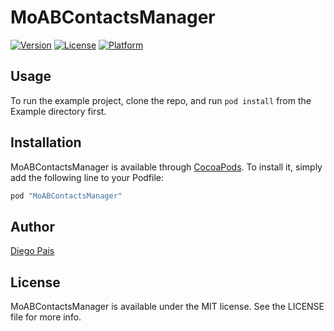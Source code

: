 # MoABContactsManager

[![Version](https://img.shields.io/cocoapods/v/MoABContactsManager.svg?style=flat)](http://cocoapods.org/pods/MoABContactsManager)
[![License](https://img.shields.io/cocoapods/l/MoABContactsManager.svg?style=flat)](http://cocoapods.org/pods/MoABContactsManager)
[![Platform](https://img.shields.io/cocoapods/p/MoABContactsManager.svg?style=flat)](http://cocoapods.org/pods/MoABContactsManager)

## Usage

To run the example project, clone the repo, and run `pod install` from the Example directory first.

## Installation

MoABContactsManager is available through [CocoaPods](http://cocoapods.org). To install
it, simply add the following line to your Podfile:

```ruby
pod "MoABContactsManager"
```

## Author

[Diego Pais](https://github.com/diegof29)

## License

MoABContactsManager is available under the MIT license. See the LICENSE file for more info.